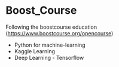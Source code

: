 # Boost_Course

Following the boostcourse education (https://www.boostcourse.org/opencourse)

- Python for machine-learning
- Kaggle Learning
- Deep Learning - Tensorflow
